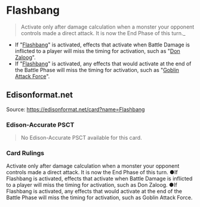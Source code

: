 # Flashbang

> Activate only after damage calculation when a monster your opponent controls made a direct attack. It is now the End Phase of this turn._

*   If "[Flashbang](https://yugipedia.com/wiki/Flashbang)" is activated, effects that activate when Battle Damage is inflicted to a player will miss the timing for activation, such as "[Don Zaloog](https://yugipedia.com/wiki/DonZaloog)".
*   If "[Flashbang](https://yugipedia.com/wiki/Flashbang)" is activated, any effects that would activate at the end of the Battle Phase will miss the timing for activation, such as "[Goblin Attack Force](https://yugipedia.com/wiki/Goblin_Attack_Force)".

## Edisonformat.net

Source: https://edisonformat.net/card?name=Flashbang

### Edison-Accurate PSCT

> No Edison-Accurate PSCT available for this card.

### Card Rulings

Activate only after damage calculation when a monster your opponent controls made a direct attack. It is now the End Phase of this turn.
●If Flashbang is activated, effects that activate when Battle Damage is inflicted to a player will miss the timing for activation, such as Don Zaloog.
●If Flashbang is activated, any effects that would activate at the end of the Battle Phase will miss the timing for activation, such as Goblin Attack Force.
            